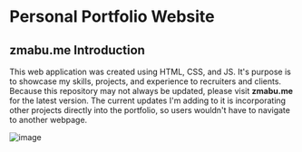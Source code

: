 # Personal Portfolio Website
## zmabu.me Introduction

This web application was created using HTML, CSS, and JS. It's purpose is to showcase my skills, projects, and experience to recruiters and clients. Because this repository may not always be updated, please visit **zmabu.me** for the latest version. The current updates I'm adding to it is incorporating other projects directly into the portfolio, so users wouldn't have to navigate to another webpage.

![image](https://github.com/zmabu-css/zmabu.me/assets/121013977/ae6134b5-2957-43e4-b6c3-32e1068a62b1)




